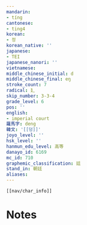```yaml
---
mandarin:
- tíng
cantonese:
- ting4
korean:
- 정
korean_native: ''
japanese:
- TEI
japanese_nanori: ''
vietnamese:
middle_chinese_initial: d
middle_chinese_final: eŋ
stroke_count: 7
radical: 廴
skip_number: 3-3-4
grade_level: 6
pos: ''
english:
- imperial court
羅馬字: deng
韓文: '[[덩]]'
joyo_level: ''
hsk_level: ''
hanmun_edu_level: 高等
danayo_id: 6169
mc_id: 710
graphemic_classification: 廷
stand_in: 朝廷
aliases:
---
```

```meta-bind-embed
[[nav/char_info]]
```

# Notes
